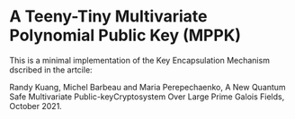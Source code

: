 # A Teeny-Tiny Multivariate Polynomial Public Key (MPPK) 

This is a minimal implementation of the Key Encapsulation Mechanism dscribed in the artcile:

Randy Kuang, Michel Barbeau and Maria Perepechaenko, A New Quantum Safe Multivariate Public-keyCryptosystem Over Large Prime Galois Fields, October 2021.
